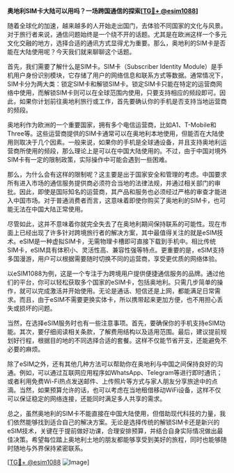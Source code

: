 **奥地利SIM卡大陆可以用吗？一场跨国通信的探索[[TG💪+ @esim1088](https://t.me/s/esim1088)]**

随着全球化的加速，越来越多的人开始走出国门，去体验不同国家的文化与风景。对于旅行者来说，通信问题始终是一个绕不开的话题。尤其是在欧洲这样一个多元文化交融的地方，选择合适的通讯方式显得尤为重要。那么，奥地利的SIM卡是否能在大陆使用呢？今天我们就来聊聊这个话题。

首先，我们需要了解什么是SIM卡。SIM卡（Subscriber Identity Module）是手机用户身份识别模块，它存储了用户的网络信息和联系方式等数据。通常情况下，SIM卡分为两大类：锁定SIM卡和解锁SIM卡。锁定SIM卡只能在特定的运营商网络中使用，而解锁SIM卡则可以在全球范围内使用，只要支持相应的频段即可。因此，如果你计划前往奥地利旅行或工作，首先要确认你的手机是否支持当地运营商的频段。

奥地利作为欧洲的一个重要国家，拥有多个电信运营商，比如A1、T-Mobile和Three等。这些运营商提供的SIM卡通常可以在奥地利本地使用，但能否在大陆使用则取决于几个因素。一般来说，如果你的手机是全球通设备，并且支持奥地利运营商所使用的频段，那么理论上是可以在中国大陆使用的。不过，由于中国对境外SIM卡有一定的限制政策，实际操作中可能会遇到一些困难。

那么，为什么会有这样的限制呢？这主要是出于国家安全和管理的考虑。中国要求所有进入市场的通信服务提供商必须符合当地的法律法规，并通过相关部门的审批。因此，即使是国际知名的运营商，其产品和服务也必须经过严格的审查才能进入中国市场。对于普通消费者而言，这意味着即使你购买了奥地利的SIM卡，也可能无法在中国大陆正常使用。

尽管如此，这并不意味着你就完全失去了在奥地利期间保持联系的可能性。现在市面上已经出现了许多针对跨境旅行者的解决方案，其中最值得关注的就是eSIM技术。eSIM是一种虚拟SIM卡，无需物理卡槽即可直接下载到手机中。相比传统SIM卡，eSIM具有体积小、灵活性高、兼容性强等特点。更重要的是，eSIM支持多国漫游，用户可以根据需要随时切换不同的运营商，享受更优质的网络体验。

以eSIM1088为例，这是一个专注于为跨境用户提供便捷通信服务的品牌。通过他们的平台，你可以轻松获取多个国家的eSIM卡，包括奥地利。只需几步简单的操作，就可以完成激活并开始使用。无论是通话、短信还是上网，都能满足日常需求。而且，由于eSIM不需要更换实体卡，所以携带起来更加方便，也不用担心丢失或损坏的问题。

当然，在选择eSIM服务时也有一些注意事项。首先，要确保你的手机支持eSIM功能。其次，要仔细阅读相关条款，了解费用结构以及适用范围。最后，建议提前规划好行程，根据目的地的不同选择合适的套餐。这样不仅能节省开支，还能避免不必要的麻烦。

除了eSIM之外，还有其他几种方法可以帮助你在奥地利与中国之间保持良好的沟通。例如，可以通过互联网应用程序如WhatsApp、Telegram等进行即时通讯；或者利用免费Wi-Fi热点发送邮件、上传照片等方式与家人朋友分享旅途中的点滴。当然，如果预算允许的话，也可以考虑在当地租借移动WiFi设备，这样不仅可以保证稳定的网络连接，还能同时满足多人共享的需求。

总之，虽然奥地利的SIM卡不能直接在中国大陆使用，但借助现代科技的力量，我们依然能够找到适合自己的解决方案。无论是选择传统的解锁SIM卡还是新兴的eSIM技术，关键在于提前做好功课，合理安排预算，并结合自身实际情况做出最佳决策。希望每位踏上奥地利土地的朋友都能够享受到美好的旅程，同时也能够随时随地与外界保持紧密联系。

[[TG💪+ @esim1088](https://t.me/s/esim1088) ![Image](https://i.postimg.cc/4NQfJmqS/Snipaste-2025-05-13-00-14-12.png)]
